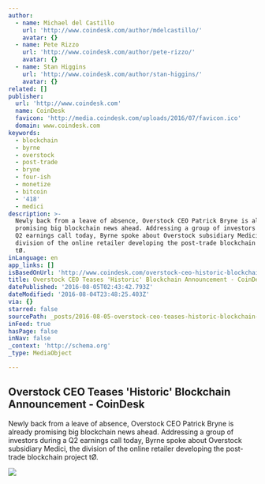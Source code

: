 ```yaml
---
author:
  - name: Michael del Castillo
    url: 'http://www.coindesk.com/author/mdelcastillo/'
    avatar: {}
  - name: Pete Rizzo
    url: 'http://www.coindesk.com/author/pete-rizzo/'
    avatar: {}
  - name: Stan Higgins
    url: 'http://www.coindesk.com/author/stan-higgins/'
    avatar: {}
related: []
publisher:
  url: 'http://www.coindesk.com'
  name: CoinDesk
  favicon: 'http://media.coindesk.com/uploads/2016/07/favicon.ico'
  domain: www.coindesk.com
keywords:
  - blockchain
  - byrne
  - overstock
  - post-trade
  - bryne
  - four-ish
  - monetize
  - bitcoin
  - '418'
  - medici
description: >-
  Newly back from a leave of absence, Overstock CEO Patrick Bryne is already
  promising big blockchain news ahead. Addressing a group of investors during a
  Q2 earnings call today, Byrne spoke about Overstock subsidiary Medici, the
  division of the online retailer developing the post-trade blockchain project
  tØ.
inLanguage: en
app_links: []
isBasedOnUrl: 'http://www.coindesk.com/overstock-ceo-historic-blockchain-announcement/'
title: Overstock CEO Teases 'Historic' Blockchain Announcement - CoinDesk
datePublished: '2016-08-05T02:43:42.793Z'
dateModified: '2016-08-04T23:48:25.403Z'
via: {}
starred: false
sourcePath: _posts/2016-08-05-overstock-ceo-teases-historic-blockchain-announcement-co.md
inFeed: true
hasPage: false
inNav: false
_context: 'http://schema.org'
_type: MediaObject

---
```

<article style=""><h1>Overstock CEO Teases 'Historic' Blockchain Announcement - CoinDesk</h1><p>Newly back from a leave of absence, Overstock CEO Patrick Bryne is already promising big blockchain news ahead. Addressing a group of investors during a Q2 earnings call today, Byrne spoke about Overstock subsidiary Medici, the division of the online retailer developing the post-trade blockchain project tØ.</p><img src="https://media.coindesk.com/uploads/2015/08/Screen-Shot-2015-08-04-at-9.05.53-PM.png" /></article>